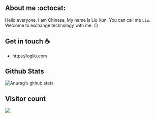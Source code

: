 ## About me :octocat:
Hello everyone, I am Chinese, My name is Liu Kun, You can call me `Liu`. Welcome to exchange technology with me. :stuck_out_tongue:

## Get in touch :coffee:

- https://ogliu.com

## Github Stats

![Anurag's github stats](https://github-readme-stats.vercel.app/api?username=og-liu&show_icons=true)


## Visitor count
<p><img src="https://profile-counter.glitch.me/og-liu/count.svg" /></p>


<!--
**og-liu/og-liu** is a ✨ _special_ ✨ repository because its `README.md` (this file) appears on your GitHub profile.

Here are some ideas to get you started:

- 🔭 I’m currently working on ...
- 🌱 I’m currently learning ...
- 👯 I’m looking to collaborate on ...
- 🤔 I’m looking for help with ...
- 💬 Ask me about ...
- 📫 How to reach me: ...
- 😄 Pronouns: ...
- ⚡ Fun fact: ...
-->
